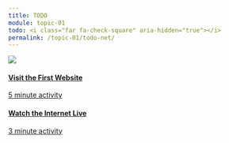 ```yaml
---
title: TODO
module: topic-01
todo: <i class="far fa-check-square" aria-hidden="true"></i>
permalink: /topic-01/todo-net/
---
```


<div class="row text-center">
  <div class="col-lg-4">
    <div class="bs-component">
      <div class="list-group">
        <a href="http://line-mode.cern.ch/www/hypertext/WWW/TheProject.html" target="_blank" class="list-group-item">
          <img class="icon-hw" src="./../../docs/{{page.module}}/img/hw-icon-cern.png" />
          <h4 class="list-group-item-heading">Visit the First Website</h4>
          <div class="divider-hw"></div>
          <p class="list-group-item-text"><i class="far fa-clock" aria-hidden="true"></i> 5 minute activity</p>
        </a>
      </div>
    </div>
  </div>
  <div class="col-lg-4">
    <div class="bs-component">
      <div class="list-group">
        <a href="http://www.internetlivestats.com/one-second/" target="_blank" class="list-group-item">
          <i class="icon-hw fas fa-globe-americas fa-6x" aria-hidden="true"></i>
          <h4 class="list-group-item-heading">Watch the Internet Live</h4>
          <div class="divider-hw"></div>
          <p class="list-group-item-text"><i class="far fa-clock" aria-hidden="true"></i> 3 minute activity</p>
        </a>
      </div>
    </div>
  </div>
</div>
